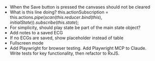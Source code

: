 - When the Save button is pressed the canvases should not be cleared
- What is this line doing? this.actionSubscription = this.actions$.pipe(scan(this.reducer.bind(this), initialState)).subscribe(this.state$);
- For simplicity, should play state be part of the main state object?
- Add notes to a saved ECG
- If no ECGs are saved, show placeholder instead of table
- Fullscreen mode
- Add Playwright for browser testing. Add Playwright MCP to Claude. Write tests for key functionality, then refactor to RxJS.
